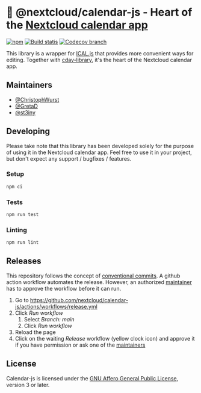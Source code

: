 # :date: @nextcloud/calendar-js - Heart of the [Nextcloud calendar app](https://github.com/nextcloud/calendar)

[![npm](https://img.shields.io/npm/v/%40nextcloud%2Fcalendar-js?style=flat-square)](https://www.npmjs.com/package/@nextcloud/calendar-js) [![Build statis](https://img.shields.io/github/actions/workflow/status/nextcloud/nextcloud-calendar-js/node-test.yml?style=flat-square)](https://github.com/nextcloud/calendar-js/actions/workflows/node-test.yml) [![Codecov branch](https://img.shields.io/codecov/c/gh/nextcloud/calendar-js/main?style=flat-square)](https://codecov.io/gh/nextcloud/calendar-js) 

This library is a wrapper for [ICAL.js](https://github.com/mozilla-comm/ical.js/) that provides more convenient ways for editing.
Together with [cdav-library](https://github.com/nextcloud/cdav-library), it's the heart of the Nextcloud calendar app.

## Maintainers

* [@ChristophWurst](https://github.com/ChristophWurst)
* [@GretaD](https://github.com/GretaD)
* [@st3iny](https://github.com/st3iny)

## Developing

Please take note that this library has been developed solely for the purpose of using it in the Nextcloud calendar app.
Feel free to use it in your project, but don't expect any support / bugfixes / features.

### Setup
```bash
npm ci
```

### Tests

```bash
npm run test
```

### Linting

```bash
npm run lint
```

## Releases

This repository follows the concept of [conventional commits](https://www.conventionalcommits.org/en/v1.0.0). A github action workflow automates the release. However, an authorized [maintainer](#maintainers) has to approve the workflow before it can run.

1) Go to https://github.com/nextcloud/calendar-js/actions/workflows/release.yml
2) Click *Run workflow*
   1) Select *Branch: main*
   2) Click *Run workflow*
3) Reload the page
4) Click on the waiting *Release* workflow (yellow clock icon) and approve it if you have permission or ask one of the [maintainers](#maintainers)

## License

Calendar-js is licensed under the [GNU Affero General Public License](https://www.gnu.org/licenses/agpl-3.0.en.html), version 3 or later. 
